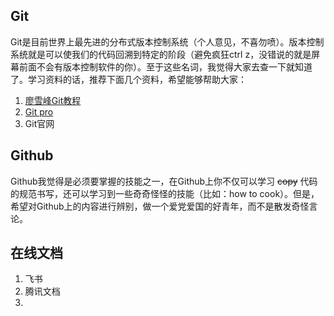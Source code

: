 
## Git
Git是目前世界上最先进的分布式版本控制系统（个人意见，不喜勿喷）。版本控制系统就是可以使我们的代码回溯到特定的阶段（避免疯狂ctrl z，没错说的就是屏幕前面不会有版本控制软件的你）。至于这些名词，我觉得大家去查一下就知道了。学习资料的话，推荐下面几个资料，希望能够帮助大家：

1. [廖雪峰Git教程](https://www.liaoxuefeng.com/wiki/896043488029600/896067008724000)
2. [Git pro](https://www.progit.cn/)
3. Git官网

## Github

Github我觉得是必须要掌握的技能之一，在Github上你不仅可以学习 ~~copy~~ 代码的规范书写，还可以学习到一些奇奇怪怪的技能（比如：how to cook）。但是，希望对Github上的内容进行辨别，做一个爱党爱国的好青年，而不是散发奇怪言论。



## 在线文档

1. 飞书
2. 腾讯文档
3. 